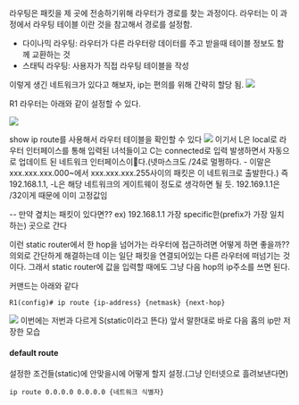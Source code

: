 라우팅은 패킷을 제 곳에 전송하기위해 라우터가 경로를 찾는 과정이다. 라우터는 이 과정에서 라우팅 테이블 이란 것을 참고해서 경로를 설정함.

- 다이나믹 라우팅:  라우터가 다른 라우터랑 데이터를 주고 받을때 테이블 정보도 함께 교환하는 것
- 스태틱 라우팅: 사용자가 직접 라우팅 테이블을 작성

이렇게 생긴 네트워크가 있다고 해보자, ip는 편의를 위해 간략히 할당 됨.
![](https://i.imgur.com/4SO6Lh2.png)

R1 라우터는 아래와 같이 설정할 수 있다.

![](https://i.imgur.com/2Y2E8Wl.png)

show ip route를 사용해서 라우터 테이블을 확인할 수 있다
![](https://i.imgur.com/N2SC4lC.png)
이기서 L은 local로 라우터 인터페이스를 통해 입력된 녀석들이고
C는 connected로 입력 발생하면서 자동으로 업데이트 된 네트워크 인터페이스이다.(넷마스크도 /24로 멀쩡하다. - 이말은 xxx.xxx.xxx.000~에서 xxx.xxx.xxx.255사이의 패킷은 이 네트워크로 출발한다.)
즉 192.168.1.1, -L은 해당 네트워크의 게이트웨이 정도로 생각하면 될 듯. 
192.169.1.1은 /32이게 때문에 이미 고정값임 

-- 만약 곂치는 패킷이 있다면?? ex) 192.168.1.1
	 가장 specific한(prefix가 가장 일치하는) 곳으로 간다



이런 static router에서 한 hop을 넘어가는 라우터에 접근하려면 어떻게 하면 좋을까??
의외로 간단하게 해결하는데 이는 일단 패킷을 연결되어있는 다른 라우터에 떠넘기는 것이다.
그래서 static router에 값을 입력할 때에도 그냥 다음 hop의 ip주소를 쓰면 된다.

커맨드는 아래와 같다
```
R1(config)# ip route {ip-address} {netmask} {next-hop}
 ```
![](https://i.imgur.com/LAPObEc.png)
이번에는 저번과 다르게 S(static이라고 뜬다)
앞서 말한대로 바로 다음 홉의 ip만 저장한 모습


#### default route 
설정한 조건들(static)에 안맞을시에 어떻게 할지 설정.(그냥 인터넷으로 흘려보낸다면)
```
ip route 0.0.0.0 0.0.0.0 {네트워크 식별자}
```

